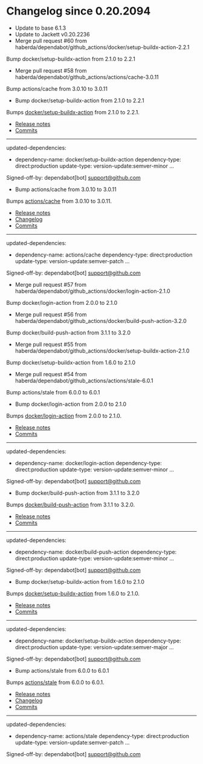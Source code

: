 # Changelog since 0.20.2094
- Update to base 6.1.3 
- Update to Jackett v0.20.2236 
- Merge pull request #60 from haberda/dependabot/github_actions/docker/setup-buildx-action-2.2.1

Bump docker/setup-buildx-action from 2.1.0 to 2.2.1 
- Merge pull request #58 from haberda/dependabot/github_actions/actions/cache-3.0.11

Bump actions/cache from 3.0.10 to 3.0.11 
- Bump docker/setup-buildx-action from 2.1.0 to 2.2.1

Bumps [docker/setup-buildx-action](https://github.com/docker/setup-buildx-action) from 2.1.0 to 2.2.1.
- [Release notes](https://github.com/docker/setup-buildx-action/releases)
- [Commits](https://github.com/docker/setup-buildx-action/compare/v2.1.0...v2.2.1)

---
updated-dependencies:
- dependency-name: docker/setup-buildx-action
  dependency-type: direct:production
  update-type: version-update:semver-minor
...

Signed-off-by: dependabot[bot] <support@github.com> 
- Bump actions/cache from 3.0.10 to 3.0.11

Bumps [actions/cache](https://github.com/actions/cache) from 3.0.10 to 3.0.11.
- [Release notes](https://github.com/actions/cache/releases)
- [Changelog](https://github.com/actions/cache/blob/main/RELEASES.md)
- [Commits](https://github.com/actions/cache/compare/v3.0.10...v3.0.11)

---
updated-dependencies:
- dependency-name: actions/cache
  dependency-type: direct:production
  update-type: version-update:semver-patch
...

Signed-off-by: dependabot[bot] <support@github.com> 
- Merge pull request #57 from haberda/dependabot/github_actions/docker/login-action-2.1.0

Bump docker/login-action from 2.0.0 to 2.1.0 
- Merge pull request #56 from haberda/dependabot/github_actions/docker/build-push-action-3.2.0

Bump docker/build-push-action from 3.1.1 to 3.2.0 
- Merge pull request #55 from haberda/dependabot/github_actions/docker/setup-buildx-action-2.1.0

Bump docker/setup-buildx-action from 1.6.0 to 2.1.0 
- Merge pull request #54 from haberda/dependabot/github_actions/actions/stale-6.0.1

Bump actions/stale from 6.0.0 to 6.0.1 
- Bump docker/login-action from 2.0.0 to 2.1.0

Bumps [docker/login-action](https://github.com/docker/login-action) from 2.0.0 to 2.1.0.
- [Release notes](https://github.com/docker/login-action/releases)
- [Commits](https://github.com/docker/login-action/compare/v2.0.0...v2.1.0)

---
updated-dependencies:
- dependency-name: docker/login-action
  dependency-type: direct:production
  update-type: version-update:semver-minor
...

Signed-off-by: dependabot[bot] <support@github.com> 
- Bump docker/build-push-action from 3.1.1 to 3.2.0

Bumps [docker/build-push-action](https://github.com/docker/build-push-action) from 3.1.1 to 3.2.0.
- [Release notes](https://github.com/docker/build-push-action/releases)
- [Commits](https://github.com/docker/build-push-action/compare/v3.1.1...v3.2.0)

---
updated-dependencies:
- dependency-name: docker/build-push-action
  dependency-type: direct:production
  update-type: version-update:semver-minor
...

Signed-off-by: dependabot[bot] <support@github.com> 
- Bump docker/setup-buildx-action from 1.6.0 to 2.1.0

Bumps [docker/setup-buildx-action](https://github.com/docker/setup-buildx-action) from 1.6.0 to 2.1.0.
- [Release notes](https://github.com/docker/setup-buildx-action/releases)
- [Commits](https://github.com/docker/setup-buildx-action/compare/v1.6.0...v2.1.0)

---
updated-dependencies:
- dependency-name: docker/setup-buildx-action
  dependency-type: direct:production
  update-type: version-update:semver-major
...

Signed-off-by: dependabot[bot] <support@github.com> 
- Bump actions/stale from 6.0.0 to 6.0.1

Bumps [actions/stale](https://github.com/actions/stale) from 6.0.0 to 6.0.1.
- [Release notes](https://github.com/actions/stale/releases)
- [Changelog](https://github.com/actions/stale/blob/main/CHANGELOG.md)
- [Commits](https://github.com/actions/stale/compare/v6.0.0...v6.0.1)

---
updated-dependencies:
- dependency-name: actions/stale
  dependency-type: direct:production
  update-type: version-update:semver-patch
...

Signed-off-by: dependabot[bot] <support@github.com> 
